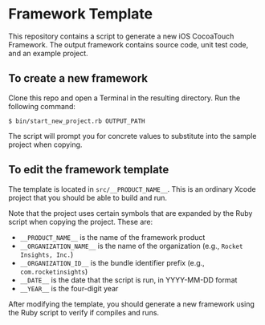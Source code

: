 # Framework Template

This repository contains a script to generate a new iOS CocoaTouch Framework. The output framework contains source code, unit test code, and an example project.

## To create a new framework

Clone this repo and open a Terminal in the resulting directory. Run the following command:

```
$ bin/start_new_project.rb OUTPUT_PATH
```

The script will prompt you for concrete values to substitute into the sample project when copying.

## To edit the framework template

The template is located in `src/__PRODUCT_NAME__`. This is an ordinary Xcode project that you should be able to build and run.

Note that the project uses certain symbols that are expanded by the Ruby script when copying the project. These are:

* `__PRODUCT_NAME__` is the name of the framework product
* `__ORGANIZATION_NAME__` is the name of the organization (e.g., `Rocket Insights, Inc.`)
* `__ORGANIZATION_ID__` is the bundle identifier prefix (e.g., `com.rocketinsights`)
* `__DATE__` is the date that the script is run, in YYYY-MM-DD format
* `__YEAR__` is the four-digit year

After modifying the template, you should generate a new framework using the Ruby script to verify if compiles and runs.

